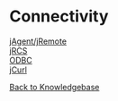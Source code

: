 # Connectivity

<PageHeader />

[jAgent/jRemote](./jagent/README.md)  
[jRCS](./jrcs/README.md)  
[ODBC](./ODBC/README.md)  
[jCurl](./../faq/jcurl/README.md)  

[Back to Knowledgebase](./../README.md)

<PageFooter />
